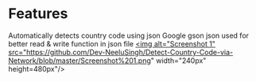 # Features
Automatically detects country code using json
Google gson json used for better read & write function in json file
<a href="https://github.com/Dev-NeeluSingh/Detect-Country-Code-via-Network/blob/master/Screenshot%201.png">
<img alt="Screenshot 1" src="https://github.com/Dev-NeeluSingh/Detect-Country-Code-via-Network/blob/master/Screenshot%201.png" width="240px" height=480px"/>
</a>
